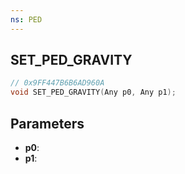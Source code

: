 ```yaml
---
ns: PED
---
```

## SET_PED_GRAVITY

```c
// 0x9FF447B6B6AD960A
void SET_PED_GRAVITY(Any p0, Any p1);
```

## Parameters
* **p0**:
* **p1**:
